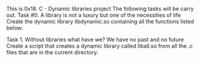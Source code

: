 This is 0x18. C - Dynamic libraries project
The following tasks will be carry out.
Task #0. A library is not a luxury but one of the necessities of life
Create the dynamic library libdynamic.so containing all the functions listed below:

Task 1. Without libraries what have we? We have no past and no future
Create a script that creates a dynamic library called liball.so from all the .c files that are in the current directory.


